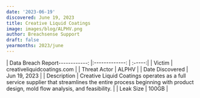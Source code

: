 ```yaml
---
date: '2023-06-19'
discovered: June 19, 2023
title: Creative Liquid Coatings
image: images/blog/ALPHV.png
author: Breachsense Support
draft: false
yearmonths: 2023/june
---
```


| Data Breach Report------------:     |:-------------:    | :-----:|
| Victim      | creativeliquidcoatings.com      | 
| Threat Actor      | ALPHV      | 
| Date Discovered      | Jun 19, 2023      | 
| Description      | Creative Liquid Coatings operates as a full service supplier that streamlines the entire process beginning with product design, mold flow analysis, and feasibility.      | 
| Leak Size      | 100GB      | 

